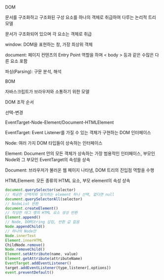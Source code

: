 DOM

문서를 구조화하고 구조화된 구성 요소를 하나의 객체로 취급하여 다루는 논리적 트리 모델

문서가 구조화되어 있으며 각 요소는 객체로 취급

window: DOM을 표현하는 창, 가장 최상위 객체

document: 페이지 컨텐츠의 Entry Point 역할을 하며 < body > 등과 같은 수많은 다른 요소 포함

파싱(Parsing): 구문 분석, 해석

BOM

자바스크립트가 브라우저와 소통하기 위한 모델

DOM 조작 순서

선택-변경

EventTarget-Node-Element/Document-HTMLElement

EventTarget: Event Listener를 가질 수 있는 객체가 구현하는 DOM 인터페이스

Node: 여러 가지 DOM 타입들이 상속하는 인터페이스

Element: Document 안의 모든 객체가 상속하는 가장 범용적인 인터페이스, 부모인 Node와 그 부모인 EventTarget의 속성을 상속

Document: 브라우저가 불러온 웹 페이지 나타냄, DOM 트리의 진입점 역할을 수행

HTMLElement: 모든 종류의 HTML 요소, 부모 element의 속성 상속

```javascript
document.querySelector(selector)
// 제공한 선택자와 일치하는 element 하나 선택, 없다면 null
document.querySelectorAll(selector)
// NodeList 반환
document.createElement()
// 작성한 태그 명의 HTML 요소 생성 반환
Element.append()
// Node, DOMString 삽입, 반환 값 없음
Node.appendChild()
// 하나의 Node만
Node.innerText
Element.innerHTML
ChildNode.remove()
Node.removeChild()
Element.setAttribute(name, value)
Element.getAttribute(attributeName)
EventTarget.addEventListener()
target.addEventListener(type,listener[,options])
event.preventDefault()
```

